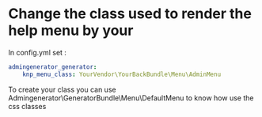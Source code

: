 # Change the class used to render the help menu by your

In config.yml set :

````yaml
admingenerator_generator:
    knp_menu_class: YourVendor\YourBackBundle\Menu\AdminMenu
````


To create your class you can use Admingenerator\GeneratorBundle\Menu\DefaultMenu to know how use the css classes
